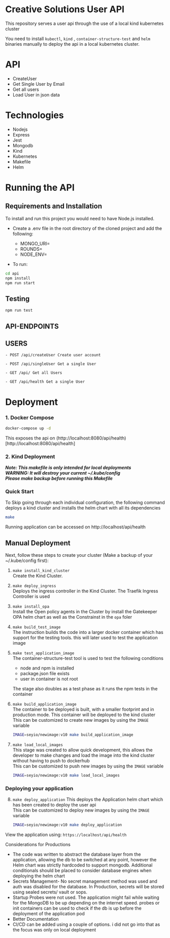 # Creative Solutions User API
This repository serves a user api through the use of a local kind kubernetes cluster

You need to install `kubectl`, `kind` , `container-structure-test` and `helm` binaries manually to deploy the api in a local kubernetes cluster.


# API
- CreateUser
- Get Single User by Email
- Get all users
- Load User in json data

# Technologies
- Nodejs
- Express
- Jest
- Mongodb
- Kind
- Kubernetes
- Makefile
- Helm


# Running the API
## Requirements and Installation

To install and run this project you would need to have Node.js installed.

- Create a .env file in the root directory of the cloned project and add the following:
  - MONGO_URI=<mongouri>
  - ROUNDS=<Number of rounds to hash password>
  - NODE_ENV=<nodeenvironment>

- To run:

```sh
cd api
npm install
npm run start
```

## Testing

```sh
npm run test
```

## API-ENDPOINTS

   ## USERS
   
`- POST /api/createUser Create user account`

`- POST /api/singleUser Get a single User`

`- GET /api/ Get all Users`

`- GET /api/health Get a single User`


# Deployment
### 1. Docker Compose
```sh
docker-compose up -d
```
This exposes the api on (http://localhost:8080/api/health)[http://localhost:8080/api/health]


### 2. Kind Deployment
***Note: This makefile is only intended for local deployments***  
***WARNING: It will destroy your current ~/.kube/config***  
***Please make backup before running this Makefile***  

### Quick Start

To Skip going through each individual configuration, the following command deploys a kind cluster and installs the helm chart with all its dependencies

```sh
make
```

Running application can be accessed on http://localhost/api/health


## Manual Deployment

Next, follow these steps to create your cluster (Make a backup of your ~/.kube/config first):

1. `make install_kind_cluster`  
Create the Kind Cluster.


2. `make deploy_ingress`  
Deploys the ingress controller in the Kind Cluster. The Traefik Ingress Controller is used

3. `make install_opa`  
Install the Open policy agents in the Cluster by install the Gatekeeper OPA helm chart as well as the Constrainst in the `opa` foler

4. `make build_test_image`  
The instruction builds the code into a larger docker container which has support for the testing tools. this will later used to test the application image

5. `make test_application_image`  
The container-structure-test tool is used to test the following conditions
    - node and npm is installed
    - package.json file exists
    - user in container is not root

    The stage also doubles as a test phase as it runs the npm tests in the container

6. `make build_application_image`  
The container to be deployed is built, with a smaller footprint and in production mode. This container will be deployed to the kind cluster  
This can be customized to create new images by using the `IMAGE` variable

    ```sh
    IMAGE=seyio/newimage:v10 make build_application_image
    ```

7. `make load_local_images`  
This stage was created to allow quick development, this allows the developer to make changes and load the image into the kind cluster without having to push to dockerhub  
This can be customized to push new images by using the `IMAGE` variable

    ```sh
    IMAGE=seyio/newimage:v10 make load_local_images
    ```

### Deploying your application

8. `make deploy_application`
This deploys the Application helm chart which has been created to deploy the user api  
This can be customized to deploy new images by using the `IMAGE` variable

    ```sh
    IMAGE=seyio/newimage:v10 make deploy_application
    ```

View the application using:
`https://localhost/api/health`

Considerations for Productions
- The code was written to abstract the database layer from the application, allowing the db to be switched at any point, however the Helm chart was strictly hardcoded to support mongodb. Additional conditionals should be placed to consider database engines when deploying the helm chart
- Secrets Management- No secret management method was used and auth was disabled for the database. In Production, secrets will be stored using sealed secrets/ vault or sops. 
- Startup Probes were not used. The application might fail while waiting for the MongoDB to be up depending on the internet speed. probes or init containers can be used to check if the db is up before the deployment of the application pod
- Better Documentation
- CI/CD can be added using a couple of options. i did not go into that as the focus was only on local deployment